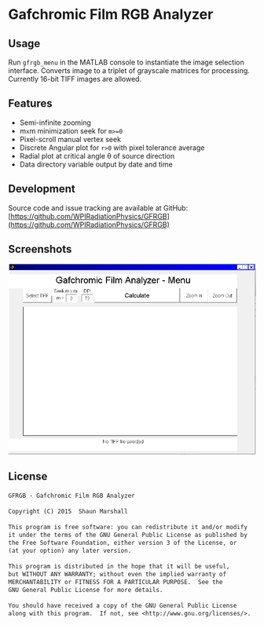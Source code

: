 Gafchromic Film RGB Analyzer
============================

Usage
-----

Run `gfrgb_menu` in the MATLAB console to instantiate the image selection interface.  Converts image to a triplet of grayscale matrices for processing.  Currently 16-bit TIFF images are allowed.

Features
--------
- Semi-infinite zooming
- m`x`m minimization seek for `m>=0`
- Pixel-scroll manual vertex seek
- Discrete Angular plot for `r>0` with pixel tolerance average
- Radial plot at critical angle θ of source direction
- Data directory variable output by date and time

Development
-----------
Source code and issue tracking are available at GitHub:  
[https://github.com/WPIRadiationPhysics/GFRGB](https://github.com/WPIRadiationPhysics/GFRGB)

Screenshots
-----------
![](docs/screenshots/screenshot01.png)

License
-------

    GFRGB - Gafchromic Film RGB Analyzer

    Copyright (C) 2015  Shaun Marshall

    This program is free software: you can redistribute it and/or modify
    it under the terms of the GNU General Public License as published by
    the Free Software Foundation, either version 3 of the License, or
    (at your option) any later version.

    This program is distributed in the hope that it will be useful,
    but WITHOUT ANY WARRANTY; without even the implied warranty of
    MERCHANTABILITY or FITNESS FOR A PARTICULAR PURPOSE.  See the
    GNU General Public License for more details.

    You should have received a copy of the GNU General Public License
    along with this program.  If not, see <http://www.gnu.org/licenses/>.